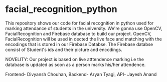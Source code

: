 # facial_recognition_python
This repository shows our code for facial recognition in python used for marking attendance of students in the university. 
We're gonna use OpenCV, FacialRecognition and Firebase database to build our project.
OpenCV, FacialRecognition will be used in dected the live face and matching with the encodings that is stored in our Firebase Databse.
The Firebase databse consist of Student's ids and their picture and encodings.

NOVELITY: Our project is based on live atttendence marking i.e the database is updated as soon as a person marks his/her attendence. 

Frontend- Divyansh Chouhan, 
Backend- Aryan Tyagi, 
API- Jayesh Anand
